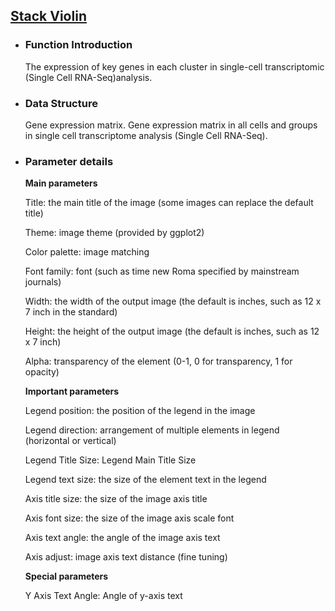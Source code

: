 ## [Stack Violin](/basic/stack-violin)

- ### Function Introduction

  The expression of key genes in each cluster in single-cell transcriptomic (Single Cell RNA-Seq)analysis.

- ### Data Structure

  Gene expression matrix. Gene expression matrix in all cells and groups in single cell transcriptome analysis (Single
  Cell RNA-Seq).

- ### Parameter details

  **Main parameters**

  Title: the main title of the image (some images can replace the default title)

  Theme: image theme (provided by ggplot2)

  Color palette: image matching

  Font family: font (such as time new Roma specified by mainstream journals)

  Width: the width of the output image (the default is inches, such as 12 x 7 inch in the standard)

  Height: the height of the output image (the default is inches, such as 12 x 7 inch)

  Alpha: transparency of the element (0-1, 0 for transparency, 1 for opacity)

    **Important parameters**
    
    Legend position: the position of the legend in the image
    
    Legend direction: arrangement of multiple elements in legend (horizontal or vertical)
    
    Legend Title Size: Legend Main Title Size
    
    Legend text size: the size of the element text in the legend
    
    
    Axis title size: the size of the image axis title
    
    Axis font size: the size of the image axis scale font
    
    Axis text angle: the angle of the image axis text
    
    Axis adjust: image axis text distance (fine tuning)
    
    
    **Special parameters**
    
    Y Axis Text Angle: Angle of y-axis text
    




